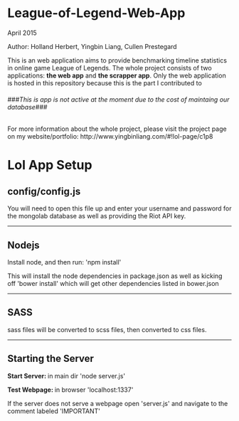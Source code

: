 # League-of-Legend-Web-App
<p>April 2015</p>
<p>Author: Holland Herbert, Yingbin Liang, Cullen Prestegard</p>
<p>This is an web application aims to provide benchmarking timeline statistics in online game League of Legends. The whole project consists of two applications: <b>the web app</b> and <b>the scrapper app</b>. Only the web application is hosted in this repository because this is the part I contributed to</p>
<h6>###This is app is not active at the moment due to the cost of maintaing our database###</h6> 

<p>For more information about the whole project, please visit the project page on my website/portfolio: http://www.yingbinliang.com/#!lol-page/c1p8</p>


<h1>Lol App Setup</h1>
<h2>config/config.js</h2>
<p>You will need to open this file up and enter your username and password for the mongolab database as well as providing the Riot API key.<p>

<hr>

<h2> Nodejs </h2>
<p> Install node, and then run: 'npm install' </p>
<p> This will install the node dependencies in package.json
as well as kicking off 'bower install' which will get other dependencies listed in
bower.json </p>

<hr>

<h2> SASS </h2>
<p> sass files will be converted to scss files, then converted to css files. </p>

<hr>

<h2>Starting the Server</h2>
<p> <b> Start Server: </b> in main dir 'node server.js' </p>
<p> <b> Test Webpage: </b> in browser 'localhost:1337'
<p> If the server does not serve a webpage open 'server.js'
and navigate to the comment labeled 'IMPORTANT' </p>




